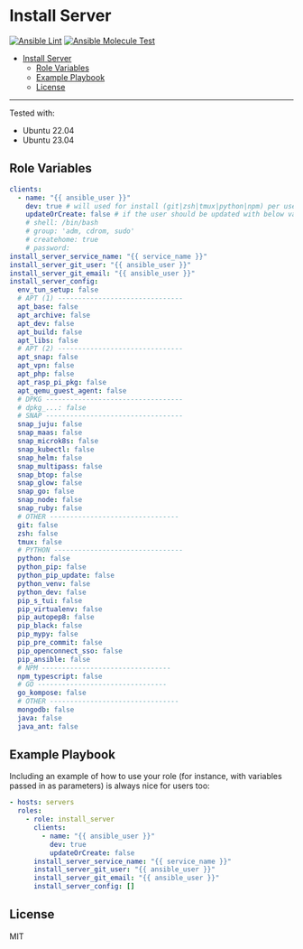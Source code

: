 # Install Server

[![Ansible Lint](https://github.com/MVladislav/ansible-install-server/actions/workflows/ansible-lint.yml/badge.svg)](https://github.com/MVladislav/ansible-install-server/actions/workflows/ansible-lint.yml)
[![Ansible Molecule Test](https://github.com/MVladislav/ansible-install-server/actions/workflows/ci.yml/badge.svg)](https://github.com/MVladislav/ansible-install-server/actions/workflows/ci.yml)

- [Install Server](#install-server)
  - [Role Variables](#role-variables)
  - [Example Playbook](#example-playbook)
  - [License](#license)

---

Tested with:

- Ubuntu 22.04
- Ubuntu 23.04

## Role Variables

```yml
clients:
  - name: "{{ ansible_user }}"
    dev: true # will used for install (git|zsh|tmux|python|npm) per user
    updateOrCreate: false # if the user should be updated with below values
    # shell: /bin/bash
    # group: 'adm, cdrom, sudo'
    # createhome: true
    # password:
install_server_service_name: "{{ service_name }}"
install_server_git_user: "{{ ansible_user }}"
install_server_git_email: "{{ ansible_user }}"
install_server_config:
  env_tun_setup: false
  # APT (1) -------------------------------
  apt_base: false
  apt_archive: false
  apt_dev: false
  apt_build: false
  apt_libs: false
  # APT (2) -------------------------------
  apt_snap: false
  apt_vpn: false
  apt_php: false
  apt_rasp_pi_pkg: false
  apt_qemu_guest_agent: false
  # DPKG ----------------------------------
  # dpkg_...: false
  # SNAP ----------------------------------
  snap_juju: false
  snap_maas: false
  snap_microk8s: false
  snap_kubectl: false
  snap_helm: false
  snap_multipass: false
  snap_btop: false
  snap_glow: false
  snap_go: false
  snap_node: false
  snap_ruby: false
  # OTHER --------------------------------
  git: false
  zsh: false
  tmux: false
  # PYTHON --------------------------------
  python: false
  python_pip: false
  python_pip_update: false
  python_venv: false
  python_dev: false
  pip_s_tui: false
  pip_virtualenv: false
  pip_autopep8: false
  pip_black: false
  pip_mypy: false
  pip_pre_commit: false
  pip_openconnect_sso: false
  pip_ansible: false
  # NPM --------------------------------
  npm_typescript: false
  # GO --------------------------------
  go_kompose: false
  # OTHER --------------------------------
  mongodb: false
  java: false
  java_ant: false
```

## Example Playbook

Including an example of how to use your role (for instance, with variables passed in as parameters) is always nice for users too:

```yml
- hosts: servers
  roles:
    - role: install_server
      clients:
        - name: "{{ ansible_user }}"
          dev: true
          updateOrCreate: false
      install_server_service_name: "{{ service_name }}"
      install_server_git_user: "{{ ansible_user }}"
      install_server_git_email: "{{ ansible_user }}"
      install_server_config: []
```

## License

MIT
